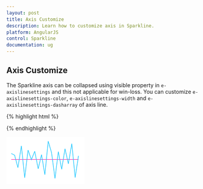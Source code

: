 ```yaml
---
layout: post
title: Axis Customize
description: Learn how to customize axis in Sparkline.
platform: AngularJS
control: Sparkline
documentation: ug
---
```


## Axis Customize 

The Sparkline axis can be collapsed using visible property in `e-axislinesettings` and this not applicable for win-loss. You can customize `e-axislinesettings-color`, `e-axislinesettings-width` and `e-axislinesettings-dasharray` of axis line.

 {% highlight html %}
 
 <html xmlns="http://www.w3.org/1999/xhtml" lang="en" ng-app="SparklineApp">
    <head>
        <title>Essential Studio for AngularJS: CircularGauge</title>
        <!--CSS and Script file References -->
    </head>
  <body ng-controller="SparkCtrl">
    <div id="container" >
    <ej-sparkline e-axislinesettings-visible="true" e-axislinesettings-color="#ff14ae"></ej-sparkline>
    </div>
    <script>
    angular.module('SparkApp', ['ejangular'])
    .controller('SparkCtrl', function ($scope) {
                });
    </script>
    </body>
</html>

{% endhighlight %}

![](Axis-Customize_images/Axis-Customize_img1.png)